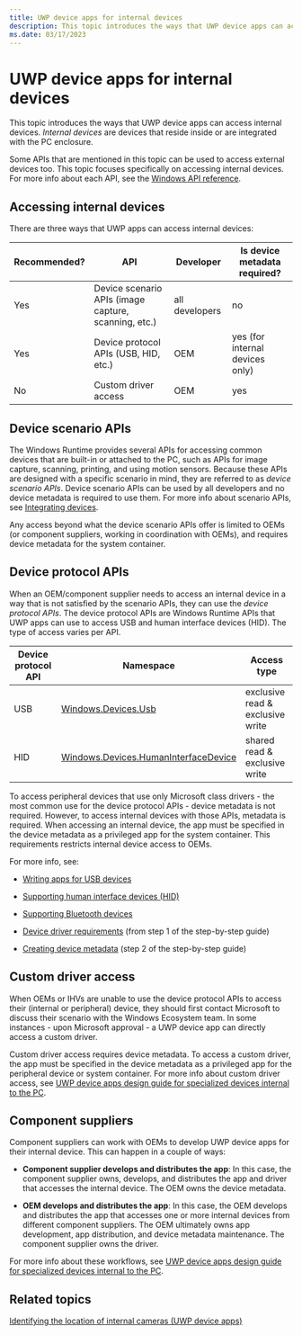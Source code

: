 ```yaml
---
title: UWP device apps for internal devices
description: This topic introduces the ways that UWP device apps can access internal devices.
ms.date: 03/17/2023
---
```


# UWP device apps for internal devices

This topic introduces the ways that UWP device apps can access internal devices. *Internal devices* are devices that reside inside or are integrated with the PC enclosure.

Some APIs that are mentioned in this topic can be used to access external devices too. This topic focuses specifically on accessing internal devices. For more info about each API, see the [Windows API reference](/uwp/api/).

## Accessing internal devices

There are three ways that UWP apps can access internal devices:

| Recommended? | API | Developer | Is device metadata required? |
|--|--|--|--|
| Yes | Device scenario APIs (image capture, scanning, etc.) | all developers | no |
| Yes | Device protocol APIs (USB, HID, etc.) | OEM | yes (for internal devices only) |
| No | Custom driver access | OEM | yes |

## Device scenario APIs

The Windows Runtime provides several APIs for accessing common devices that are built-in or attached to the PC, such as APIs for image capture, scanning, printing, and using motion sensors. Because these APIs are designed with a specific scenario in mind, they are referred to as *device scenario APIs*. Device scenario APIs can be used by all developers and no device metadata is required to use them. For more info about scenario APIs, see [Integrating devices](/previous-versions/windows/apps/br229563(v=win.10)).

Any access beyond what the device scenario APIs offer is limited to OEMs (or component suppliers, working in coordination with OEMs), and requires device metadata for the system container.

## Device protocol APIs

When an OEM/component supplier needs to access an internal device in a way that is not satisfied by the scenario APIs, they can use the *device protocol APIs*. The device protocol APIs are Windows Runtime APIs that UWP apps can use to access USB and human interface devices (HID). The type of access varies per API.

| Device protocol API | Namespace | Access type |
|--|--|--|
| USB | [Windows.Devices.Usb](/uwp/api/Windows.Devices.Usb) | exclusive read & exclusive write |
| HID | [Windows.Devices.HumanInterfaceDevice](/uwp/api/Windows.Devices.HumanInterfaceDevice) | shared read & exclusive write |

To access peripheral devices that use only Microsoft class drivers - the most common use for the device protocol APIs - device metadata is not required. However, to access internal devices with those APIs, metadata is required. When accessing an internal device, the app must be specified in the device metadata as a privileged app for the system container. This requirements restricts internal device access to OEMs.

For more info, see:

- [Writing apps for USB devices](/previous-versions/windows/apps/dn263144(v=win.10))

- [Supporting human interface devices (HID)](/previous-versions/windows/apps/dn263140(v=win.10))

- [Supporting Bluetooth devices](/previous-versions/windows/apps/dn264587(v=win.10))

- [Device driver requirements](step-1--create-a-uwp-device-app.md) (from step 1 of the step-by-step guide)

- [Creating device metadata](step-2--create-device-metadata.md) (step 2 of the step-by-step guide)

## Custom driver access

When OEMs or IHVs are unable to use the device protocol APIs to access their (internal or peripheral) device, they should first contact Microsoft to discuss their scenario with the Windows Ecosystem team. In some instances - upon Microsoft approval - a UWP device app can directly access a custom driver.

Custom driver access requires device metadata. To access a custom driver, the app must be specified in the device metadata as a privileged app for the peripheral device or system container. For more info about custom driver access, see [UWP device apps design guide for specialized devices internal to the PC](https://download.microsoft.com/download/F/0/D/F0DBC6F9-5CC7-4F13-A9A4-3DD7F1FA5F64/Windows%20Store%20Device%20App%20Design%20Guide%20for%20Specialized%20Devices%20Internal%20to%20the%20PC.docx).

## Component suppliers

Component suppliers can work with OEMs to develop UWP device apps for their internal device. This can happen in a couple of ways:

- **Component supplier develops and distributes the app**: In this case, the component supplier owns, develops, and distributes the app and driver that accesses the internal device. The OEM owns the device metadata.

- **OEM develops and distributes the app**: In this case, the OEM develops and distributes the app that accesses one or more internal devices from different component suppliers. The OEM ultimately owns app development, app distribution, and device metadata maintenance. The component supplier owns the driver.

For more info about these workflows, see [UWP device apps design guide for specialized devices internal to the PC](https://download.microsoft.com/download/F/0/D/F0DBC6F9-5CC7-4F13-A9A4-3DD7F1FA5F64/Windows%20Store%20Device%20App%20Design%20Guide%20for%20Specialized%20Devices%20Internal%20to%20the%20PC.docx).

## Related topics

[Identifying the location of internal cameras (UWP device apps)](identifying-the-location-of-internal-cameras.md)

